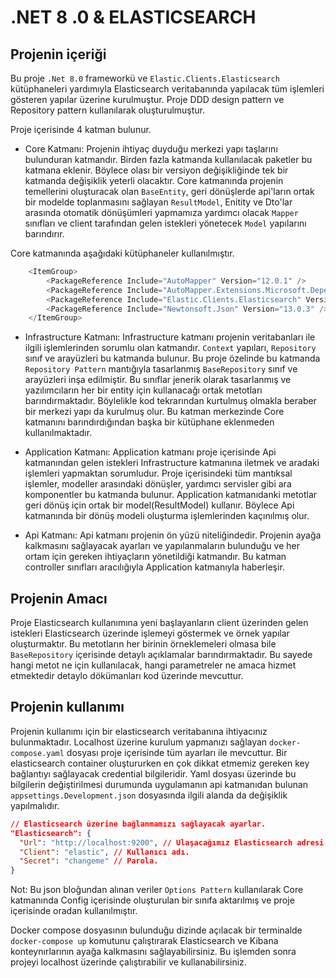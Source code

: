 # .NET 8 .0 & ELASTICSEARCH

## Projenin içeriği
Bu proje `.Net 8.0` frameworkü ve `Elastic.Clients.Elasticsearch` kütüphaneleri yardımıyla Elasticsearch veritabanında yapılacak tüm işlemleri gösteren yapılar üzerine kurulmuştur. Proje DDD design pattern ve Repository pattern kullanılarak oluşturulmuştur.

Proje içerisinde 4 katman bulunur.
* Core Katmanı: Projenin ihtiyaç duyduğu merkezi yapı taşlarını bulunduran katmandır. Birden fazla katmanda kullanılacak paketler bu katmana eklenir. Böylece olası bir versiyon değişikliğinde tek bir katmanda değişiklik yeterli olacaktır. Core katmanında projenin temellerini oluşturacak olan `BaseEntity`, geri dönüşlerde api'ların ortak bir modelde toplanmasını sağlayan `ResultModel`, Enitity ve Dto'lar arasında otomatik dönüşümleri yapmamıza yardımcı olacak `Mapper` sınıfları ve client tarafından gelen istekleri yönetecek `Model` yapılarını barındırır.

Core katmanında aşağıdaki kütüphaneler kullanılmıştır.
```csharp
	<ItemGroup>
		<PackageReference Include="AutoMapper" Version="12.0.1" />
		<PackageReference Include="AutoMapper.Extensions.Microsoft.DependencyInjection" Version="12.0.1" />
		<PackageReference Include="Elastic.Clients.Elasticsearch" Version="8.13.3" />
		<PackageReference Include="Newtonsoft.Json" Version="13.0.3" />
	</ItemGroup>
```

* Infrastructure Katmanı: Infrastructure katmanı projenin veritabanları ile ilgili işlemlerinden sorumlu olan katmandır. `Context` yapıları, `Repository` sınıf ve arayüzleri bu katmanda bulunur. Bu proje özelinde bu katmanda `Repository Pattern` mantığıyla tasarlanmış `BaseRepository` sınıf ve arayüzleri inşa edilmiştir. Bu sınıflar jenerik olarak tasarlanmış ve yazılımcıların her bir entity için kullanacağı ortak metotları barındırmaktadır. Böylelikle kod tekrarından kurtulmuş olmakla beraber bir merkezi yapı da kurulmuş olur. Bu katman merkezinde Core katmanını barındırdığından başka bir kütüphane eklenmeden kullanılmaktadır.

* Application Katmanı: Application katmanı proje içerisinde Api katmanından gelen istekleri Infrastructure katmanına iletmek ve aradaki işlemleri yapmaktan sorumludur. Proje içerisindeki tüm mantıksal işlemler, modeller arasındaki dönüşler, yardımcı servisler gibi ara komponentler bu katmanda bulunur. Application katmanıdanki metotlar geri dönüş için ortak bir model(ResultModel) kullanır. Böylece Api katmanında bir dönüş modeli oluşturma işlemlerinden kaçınılmış olur.

* Api Katmanı: Api katmanı projenin ön yüzü niteliğindedir. Projenin ayağa kalkmasını sağlayacak ayarları ve yapılanmaların bulunduğu ve her ortam için gereken ihtiyaçların yönetildiği katmandır. Bu katman controller sınıfları aracılığıyla Application katmanıyla haberleşir.

## Projenin Amacı
Proje Elasticsearch kullanımına yeni başlayanların client üzerinden gelen istekleri Elasticsearch üzerinde işlemeyi göstermek ve örnek yapılar oluşturmaktır. Bu metotların her birinin örneklemeleri olmasa bile `BaseRepository` içerisinde detaylı açıklamalar barındırmaktadır. Bu sayede hangi metot ne için kullanılacak, hangi parametreler ne amaca hizmet etmektedir detaylo dökümanları kod üzerinde mevcuttur.

## Projenin kullanımı
Projenin kullanımı için bir elasticsearch veritabanına ihtiyacınız bulunmaktadır. Localhost üzerine kurulum yapmanızı sağlayan `docker-compose.yaml` dosyası proje içerisinde tüm ayarları ile mevcuttur. Bir elasticsearch container oluştururken en çok dikkat etmemiz gereken key bağlantıyı sağlayacak credential bilgileridir.
Yaml dosyası üzerinde bu bilgilerin değiştirilmesi durumunda uygulamanın api katmanıdan bulunan `appsettings.Development.json` dosyasında ilgili alanda da değişiklik yapılmalıdır.

```json
// Elasticsearch üzerine bağlanmamızı sağlayacak ayarlar.
"Elasticsearch": {
  "Url": "http://localhost:9200", // Ulaşacağımız Elasticsearch adresi.
  "Client": "elastic", // Kullanıcı adı.
  "Secret": "changeme" // Parola.
}
```

Not: Bu json bloğundan alınan veriler `Options Pattern` kullanılarak Core katmanında Config içerisinde oluşturulan bir sınıfa aktarılmış ve proje içerisinde oradan kullanılmıştır.

Docker compose dosyasının bulunduğu dizinde açılacak bir terminalde `docker-compose up` komutunu çalıştırarak Elasticsearch ve Kibana konteynırlarının ayağa kalkmasını sağlayabilirsiniz. Bu işlemden sonra projeyi localhost üzerinde çalıştırabilir ve kullanabilirsiniz.